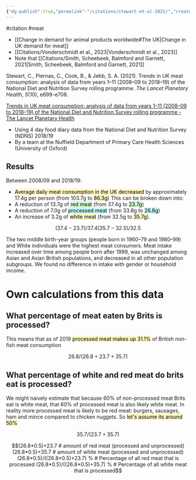 ```yaml
---
{"dg-publish":true,"permalink":"/citations/stewart-et-al-2021/","created":"2024-03-10T17:06:44.000+00:00","updated":"2025-09-28T23:48:59.282+01:00"}
---
```


#citation #meat 

- [[Change in demand for animal products worldwide#The UK\|Change in UK demand for meat]]
- [[Citations/Vonderschmidt et al., 2023\|Vonderschmidt et al., 2023]]
- Note that [[Citations/Smith, Scheebeek, Balmford and Garnett, 2021\|Smith, Scheebeek, Balmford and Garnett, 2021]]

Stewart, C., Piernas, C., Cook, B., & Jebb, S. A. (2021). Trends in UK meat consumption: analysis of data from years 1–11 (2008–09 to 2018–19) of the National Diet and Nutrition Survey rolling programme. _The Lancet Planetary Health_, _5_(10), e699-e708.

[Trends in UK meat consumption: analysis of data from years 1–11 (2008–09 to 2018–19) of the National Diet and Nutrition Survey rolling programme - The Lancet Planetary Health](https://www.thelancet.com/journals/lanplh/article/PIIS2542-5196(21)00228-X/fulltext)

- Using 4 day food diary data from the National Diet and Nutrition Survey (NDNS) 2018/19
- By a team at the Nuffield Department of Primary Care Health Sciences (University of Oxford) 
## Results
Between 2008/09 and 2018/19:
- <mark style="background: #FFF3A3A6;">Average daily meat consumption in the UK decreased</mark> by approximately 17.4g per person (from 103.7g to <mark style="background: #FFF3A3A6;">86.3g</mark>)
This can be broken down into: 
- A reduction of 13.7g of <mark style="background: #BBFABBA6;">red meat</mark> (from 37.4g to <mark style="background: #BBFABBA6;">23.7g</mark>) 
- A reduction of 7.0g of <mark style="background: #ABF7F7A6;">processed meat</mark> (from 33.8g to <mark style="background: #ABF7F7A6;">26.8g</mark>)
- An increase of 3.2g of <mark style="background: #FFF3A3A6;">white meat</mark> (from 32.5g to <mark style="background: #FFF3A3A6;">35.7g</mark>). 

```math
(37.4-23.7)/37.4
(35.7-32.5)/32.5
```

The two middle birth-year groups (people born in 1960–79 and 1980–99) and White individuals were the highest meat consumers. Meat intake increased over time among people born after 1999, was unchanged among Asian and Asian British populations, and decreased in all other population subgroups. We found no difference in intake with gender or household income.
# Own calculations from this data
## What percentage of meat eaten by Brits is processed?
This means that as of 2019 <mark style="background: #FFF3A3A6;">processed meat makes up 31.1%</mark> of British non-fish meat consumption
```math 
26.8/(26.8+23.7+35.7) %
```

## What percentage of white and red meat do brits eat is processed?
We might naively estimate that because 60% of non-processed meat Brits eat is white meat, that 60% of processed meat is also likely white meat. In reality more processed meat is likely to be red meat: burgers, sausages, ham and mince compared to chicken nuggets. So <mark style="background: #FFF3A3A6;">let's assume its around 50%</mark>

```math
35.7/(23.7+35.7) % # percentage of non processed meat that is white meat
```

```math
(26.8*0.5)+23.7 # amount of red meat (processed and unprocessed)
(26.8*0.5)+35.7 # amount of white meat (processed and unprocessed)
(26.8*0.5)/((26.8*0.5)+23.7) % # Percentage of all red meat that is processed
(26.8*0.5)/((26.8*0.5)+35.7) % # Percentage of all white meat that is processed
```


